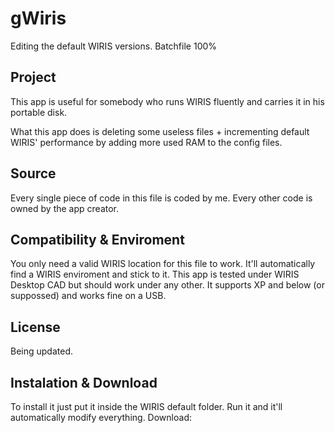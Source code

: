 # gWiris
Editing the default WIRIS versions. Batchfile 100%

## Project
This app is useful for somebody who runs WIRIS fluently and carries it in his portable disk.

What this app does is deleting some useless files + incrementing default WIRIS' performance by adding more used RAM to the config files.

## Source
Every single piece of code in this file is coded by me. Every other code is owned by the app creator.

## Compatibility & Enviroment
You only need a valid WIRIS location for this file to work. It'll automatically find a WIRIS enviroment and stick to it. This app is tested under WIRIS Desktop CAD but should work under any other. It supports XP and below (or suppossed) and works fine on a USB.

## License
Being updated. 

## Instalation & Download
To install it just put it inside the WIRIS default folder. Run it and it'll automatically modify everything.
Download: 
